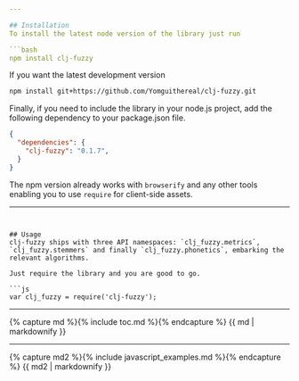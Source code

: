 ```yaml
---

## Installation
To install the latest node version of the library just run

```bash
npm install clj-fuzzy
```

If you want the latest development version

```bash
npm install git+https://github.com/Yomguithereal/clj-fuzzy.git
```

Finally, if you need to include the library in your node.js project, add the following dependency to your package.json file.

```json
{
  "dependencies": {
    "clj-fuzzy": "0.1.7",
  }
}
```

The npm version already works with `browserify` and any other tools enabling you to use `require` for client-side assets.

---
```


## Usage
clj-fuzzy ships with three API namespaces: `clj_fuzzy.metrics`, `clj_fuzzy.stemmers` and finally `clj_fuzzy.phonetics`, embarking the relevant algorithms.

Just require the library and you are good to go.

```js
var clj_fuzzy = require('clj-fuzzy');
```

---

{% capture md %}{% include toc.md %}{% endcapture %}
{{ md | markdownify }}

---

{% capture md2 %}{% include javascript_examples.md %}{% endcapture %}
{{ md2 | markdownify }}
